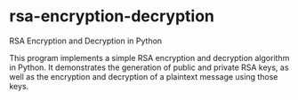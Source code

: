 # rsa-encryption-decryption
RSA Encryption and Decryption in Python

This program implements a simple RSA encryption and decryption algorithm in Python. It demonstrates the generation of public and private RSA keys, as well as the encryption and decryption of a plaintext message using those keys.
